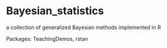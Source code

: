 # Bayesian_statistics
a collection of generalized Bayesian methods implemented in R

Packages: TeachingDemos, rstan
